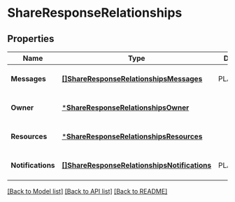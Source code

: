 # ShareResponseRelationships

## Properties
Name | Type | Description | Notes
------------ | ------------- | ------------- | -------------
**Messages** | [**[]ShareResponseRelationshipsMessages**](ShareResponse_relationships_messages.md) | PLACEHOLDER | [optional] [default to null]
**Owner** | [***ShareResponseRelationshipsOwner**](ShareResponse_relationships_owner.md) |  | [optional] [default to null]
**Resources** | [***ShareResponseRelationshipsResources**](ShareResponse_relationships_resources.md) |  | [optional] [default to null]
**Notifications** | [**[]ShareResponseRelationshipsNotifications**](ShareResponse_relationships_notifications.md) | PLACEHOLDER | [optional] [default to null]

[[Back to Model list]](../README.md#documentation-for-models) [[Back to API list]](../README.md#documentation-for-api-endpoints) [[Back to README]](../README.md)

